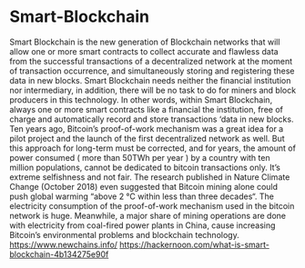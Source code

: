 # Smart-Blockchain
Smart Blockchain is the new generation of Blockchain networks that will allow one or more smart contracts to collect accurate and flawless data from the successful transactions of a decentralized network at the moment of transaction occurrence, and simultaneously storing and registering these data in new blocks. Smart Blockchain needs neither the financial institution nor intermediary, in addition, there will be no task to do for miners and block producers in this technology. In other words, within Smart Blockchain, always one or more smart contracts like a financial the institution, free of charge and automatically record and store transactions ‘data in new blocks.  Ten years ago, Bitcoin’s proof-of-work mechanism was a great idea for a pilot project and the launch of the first decentralized network as well. But this approach for long-term must be corrected, and for years, the amount of power consumed ( more than 50TWh per year ) by a country with ten million populations, cannot be dedicated to bitcoin transactions only. It’s extreme selfishness and not fair.  The research published in Nature Climate Change (October 2018) even suggested that Bitcoin mining alone could push global warming “above 2 °C within less than three decades“. The electricity consumption of the proof-of-work mechanism used in the bitcoin network is huge. Meanwhile, a major share of mining operations are done with electricity from coal-fired power plants in China, cause increasing Bitcoin’s environmental problems and blockchain technology.  https://www.newchains.info/ https://hackernoon.com/what-is-smart-blockchain-4b134275e90f
